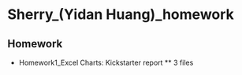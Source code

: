# Sherry_(Yidan Huang)_homework

## Homework 

* Homework1_Excel Charts: Kickstarter report
** 3 files
